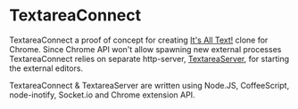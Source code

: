

# TextareaConnect

TextareaConnect a proof of concept for creating [It's All Text!][] clone for
Chrome. Since Chrome API won't allow spawning new external processes
TextareaConnect relies on separate http-server, [TextareaServer][], for
starting the external editors.


TextareaConnect & TextareaServer are written using Node.JS, CoffeeScript,
node-inotify, Socket.io and Chrome extension API.

[It's All Text!]: https://addons.mozilla.org/en-US/firefox/addon/its-all-text/
[TextareaServer]: https://github.com/epeli/TextareaServer
